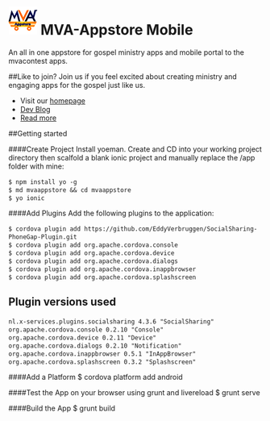 ![alt tag](https://raw.githubusercontent.com/ce-mvacontest/mvaappstore/master/icon.png) MVA-Appstore Mobile
==========================================

An all in one appstore for gospel ministry apps and mobile portal to the mvacontest apps.

##Like to join?
Join us if you feel excited about creating ministry and engaging apps for the gospel just like us. 

- Visit our [homepage](http://mvaappstore.com/)
- [Dev Blog](http://mvaappstore.com/dev/)
- [Read more](http://mvacontest.com/news)

##Getting started

####Create Project
Install yoeman. Create and CD into your working project directory then scalfold a blank ionic project and manually replace the /app folder with mine:

    $ npm install yo -g
    $ md mvaappstore && cd mvaappstore
    $ yo ionic
    
####Add Plugins
Add the following plugins to the application:

    $ cordova plugin add https://github.com/EddyVerbruggen/SocialSharing-PhoneGap-Plugin.git
    $ cordova plugin add org.apache.cordova.console
    $ cordova plugin add org.apache.cordova.device
    $ cordova plugin add org.apache.cordova.dialogs
    $ cordova plugin add org.apache.cordova.inappbrowser
    $ cordova plugin add org.apache.cordova.splashscreen

Plugin versions used
----------------------

    nl.x-services.plugins.socialsharing 4.3.6 "SocialSharing"
    org.apache.cordova.console 0.2.10 "Console"
    org.apache.cordova.device 0.2.11 "Device"
    org.apache.cordova.dialogs 0.2.10 "Notification"
    org.apache.cordova.inappbrowser 0.5.1 "InAppBrowser"
    org.apache.cordova.splashscreen 0.3.2 "Splashscreen"

####Add a Platform
    $ cordova platform add android
  
####Test the App on your browser using grunt and livereload
    $ grunt serve
  
####Build the App
    $ grunt build
